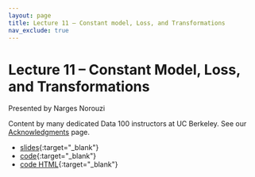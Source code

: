 ```yaml
---
layout: page
title: Lecture 11 – Constant model, Loss, and Transformations
nav_exclude: true
---
```


# Lecture 11 – Constant Model, Loss, and Transformations

Presented by Narges Norouzi

Content by many dedicated Data 100 instructors at UC Berkeley. See our [Acknowledgments](../../acks) page.

- [slides](https://docs.google.com/presentation/d/1ZAvnEna7Qs2jgfM-x0BXWykWR9sKIZzJg9RVH6B31xo/edit?usp=sharing){:target="_blank"}
- [code](https://data100.datahub.berkeley.edu/hub/user-redirect/git-pull?repo=https%3A%2F%2Fgithub.com%2FDS-100%2Fsp24-student&urlpath=lab%2Ftree%2Fsp24-student%2F%2Flecture%2Flec11%2Flec11.ipynb&branch=main){:target="_blank"}
- [code HTML](../../resources/assets/lectures/lec11/lec11.html){:target="_blank"}
<!-- - [recording](https://youtu.be/uxOisZbnB90){:target="_blank"} -->

